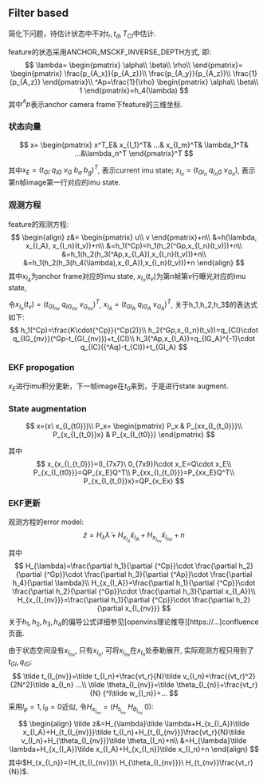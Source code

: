 ## Filter based

简化下问题，待估计状态中不对$t_r, t_d, T_{CI}$中估计.

feature的状态采用ANCHOR_MSCKF_INVERSE_DEPTH方式, 即:
$$
\lambda=
\begin{pmatrix}
\alpha\\
\beta\\
\rho\\
\end{pmatrix}=
\begin{pmatrix}
\frac{p_{A_x}}{p_{A_z}}\\
\frac{p_{A_y}}{p_{A_z}}\\
\frac{1}{p_{A_z}}
\end{pmatrix}\\
^Ap=\frac{1}{\rho}
\begin{pmatrix}
\alpha\\
\beta\\
1
\end{pmatrix}=h_4(\lambda)
$$
其中$^Ap$表示anchor camera frame下feature的三维坐标.

### 状态向量

$$
x=
\begin{pmatrix}
x^T_E& x_{I_1}^T& ...& x_{I_m}^T& \lambda_1^T& ...&\lambda_n^T
\end{pmatrix}^T
$$

其中$x_E=(t_{GI}\ q_{IG}\ v_G\ b_a\ b_g)^T$, 表示current imu state; $x_{I_n}=(t_{GI_n}\ q_{I_nG}\ v_{G_n})$, 表示第n帧image第一行对应的imu state.

### 观测方程

feature的观测方程:
$$
\begin{align}
z&=
\begin{pmatrix}
u\\
v
\end{pmatrix}+n\\
&=h(\lambda, x_{I_A}, x_{I_n}(t_v))+n\\
&=h_1(^Cp)=h_1(h_2(^Gp,x_{I_n}(t_v)))+n\\
&=h_1(h_2(h_3(^Ap,x_{I_A}),x_{I_n}(t_v)))+n\\
&=h_1(h_2(h_3(h_4(\lambda),x_{I_A}),x_{I_n}(t_v)))+n
\end{align}
$$
其中$x_{I_A}$为anchor frame对应的imu state, $x_{I_n}(t_v)$为第n帧第$v$行曝光对应的imu state, 

令$x_{I_n}(t_v)=(t_{GI_{nv}}\ q_{IG_{nv}}\ v_{G_{nv}})^T$, $x_{I_A}=(t_{GI_A}\ q_{IG_A}\ v_{G_A})^T$, 关于h_1,h_2,h_3$的表达式如下:
$$
h_1(^Cp)=\frac{K\cdot{^Cp}}{^Cp(2)}\\
h_2(^Gp,x_{I_n}(t_v))=q_{CI}\cdot q_{IG_{nv}}(^Gp-t_{GI_{nv}})+t_{CI}\\
h_3(^Ap,x_{I_A})=q_{IG_A}^{-1}\cdot q_{IC}({^Aq}-t_{CI})+t_{GI_A}
$$

### EKF propogation

$x_E$进行imu积分更新，下一帧image在$t_0$来到，于是进行state augment.

### State augmentation

$$
x=(x\ x_{I_{t0}})\\
P_x=
\begin{pmatrix}
P_x & P_{xx_{I_{t_0}}}\\
P_{x_{I_{t_0}}x} & P_{x_{I_{t0}}}
\end{pmatrix}
$$

其中
$$
x_{x_{I_{t_0}}}=(I_{7x7}\ 0_{7x9})\cdot x_E=Q\cdot x_E\\
P_{x_{I_{t0}}}=QP_{x_E}Q^T\\
P_{xx_{I_{t_0}}}=P_{xx_E}Q^T\\
P_{x_{I_{t_0}}x}=QP_{x_Ex}
$$

### EKF更新

观测方程的error model:
$$
\tilde z=H_{\lambda}\tilde\lambda+H_{x_{I_A}}\tilde x_{I_A}+H_{x_{I_{nv}}}\tilde x_{I_{nv}}+n
$$
其中
$$
H_{\lambda}=\frac{\partial h_1}{\partial {^Cp}}\cdot \frac{\partial h_2}{\partial {^Gp}}\cdot \frac{\partial h_3}{\partial {^Ap}}\cdot \frac{\partial h_4}{\partial \lambda}\\
H_{x_{I_A}}=\frac{\partial h_1}{\partial {^Cp}}\cdot \frac{\partial h_2}{\partial {^Gp}}\cdot \frac{\partial h_3}{\partial x_{I_A}}\\
H_{x_{I_{nv}}}=\frac{\partial h_1}{\partial {^Cp}}\cdot \frac{\partial h_2}{\partial x_{I_{nv}}}
$$
关于$h_1,h_2,h_3,h_4$的偏导公式详细参见[openvins理论推导][https://...]confluence页面.

由于状态空间没有$x_{I_{nv}}$, 只有$x_{I_n}$, 可将$x_{I_{nv}}$在$x_{I_n}$处泰勒展开,  实际观测方程只用到了$t_{GI}, q_{IG}$:
$$
\tilde t_{I_{nv}}=\tilde t_{I_n}+\frac{vt_r}{N}\tilde v_{I_n}+\frac{(vt_r)^2}{2N^2}\tilde a_{I_n} ...\\
\tilde \theta_{I_{nv}}=\tilde \theta_{I_{n}}+\frac{vt_r}{N} {^I\tilde w_{I_n}}+...
$$
采用$l_p=1,l_\theta=0$近似, 令$H_{x_{I_{nv}}}=(H_{t_{I_{nv}}}\ H_{\theta_{I_{nv}}}\ 0)$:
$$
\begin{align}
\tilde z&=H_{\lambda}\tilde \lambda+H_{x_{I_A}}\tilde x_{I_A}+H_{t_{I_{nv}}}\tilde t_{I_n}+H_{t_{I_{nv}}}\frac{vt_r}{N}\tilde v_{I_n}+H_{\theta_{I_{nv}}}\tilde \theta_{I_n}+n\\
&=H_{\lambda}\tilde \lambda+H_{x_{I_A}}\tilde x_{I_A}+H_{x_{I_n}}\tilde x_{I_n}+n
\end{align}
$$
其中$H_{x_{I_n}}=(H_{t_{I_{nv}}}\ H_{\theta_{I_{nv}}}\ H_{t_{nv}}\frac{vt_r}{N})$.

